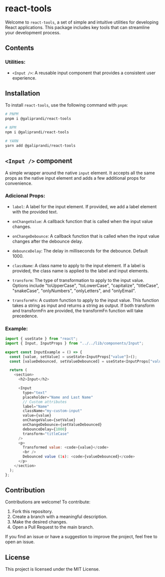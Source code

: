 # react-tools

Welcome to `react-tools`, a set of simple and intuitive utilities for developing React applications. This package includes key tools that can streamline your development process.

## Contents

### Utilities:

- `<Input />`: A reusable input component that provides a consistent user experience.

## Installation

To install `react-tools`, use the following command with `pnpm`:

```bash
# PNPM
pnpm i @galiprandi/react-tools

# NPM
npm i @galiprandi/react-tools

# YARN
yarn add @galiprandi/react-tools
```

## `<Input />` component

A simple wrapper around the native `input` element. It accepts all the same props as the native input element and adds a few additional props for convenience.

### Adicional Props:

- `label`: A label for the input element. If provided, we add a label element with the provided text.

- `onChangeValue`: A callback function that is called when the input value changes.

- `onChangeDebounce`: A callback function that is called when the input value changes after the debounce delay.

- `debounceDelay`: The delay in milliseconds for the debounce. Default 1000.

- `className`: A class name to apply to the input element. If a label is provided, the class name is applied to the label and input elements.

- `transform`: The type of transformation to apply to the input value. Options include "toUpperCase", "toLowerCase", "capitalize", "titleCase", "snakeCase", "onlyNumbers", "onlyLetters", and "onlyEmail".

- `transformFn`: A custom function to apply to the input value. This function takes a string as input and returns a string as output. If both transform and transformFn are provided, the transformFn function will take precedence.

### Example:

```js
import { useState } from "react";
import { Input, InputProps } from "../../lib/components/Input";

export const InputExample = () => {
  const [value, setValue] = useState<InputProps["value"]>();
  const [valueDebounced, setValueDebounced] = useState<InputProps["value"]>();

  return (
    <section>
      <h2>Input</h2>

      <Input
        type="text"
        placeholder="Name and Last Name"
        // Custom attributes
        label="Name"
        className="my-custom-input"
        value={value}
        onChangeValue={setValue}
        onChangeDebounce={setValueDebounced}
        debounceDelay={1000}
        transform="titleCase"
      />
      <p>
        Transformed value: <code>{value}</code>
        <br />
        Debounced value (1s): <code>{valueDebounced}</code>
      </p>
    </section>
  );
};
```

## Contribution

Contributions are welcome! To contribute:

1. Fork this repository.
2. Create a branch with a meaningful description.
3. Make the desired changes.
4. Open a Pull Request to the main branch.

If you find an issue or have a suggestion to improve the project, feel free to open an issue.

## License

This project is licensed under the MIT License.
